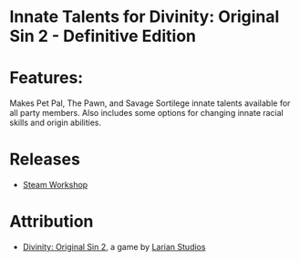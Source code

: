 Innate Talents for Divinity: Original Sin 2 - Definitive Edition
=======

# Features:

Makes Pet Pal, The Pawn, and Savage Sortilege innate talents available for all party members. Also includes some options for changing innate racial skills and origin abilities.

# Releases
* [Steam Workshop](https://steamcommunity.com/sharedfiles/filedetails/?id=1594709696) 

# Attribution
- [Divinity: Original Sin 2](http://store.steampowered.com/app/435150/Divinity_Original_Sin_2/), a game by [Larian Studios](http://larian.com/)